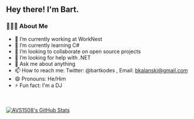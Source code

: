 <h2> Hey there! I'm Bart.</h2>

<h3> 👨🏻‍💻 About Me </h3>

- 🔭 I’m currently working at WorkNest
- 🌱 I’m currently learning C#
- 👯 I’m looking to collaborate on open source projects
- 🤔 I’m looking for help with .NET
- 💬 Ask me about anything
- 📫 How to reach me: Twitter: @bartkodes , Email: bkalanski@gmail.com
- 😄 Pronouns: He/Him
- ⚡ Fun fact: I'm a DJ

<br/>

[![AVS1508's GitHub Stats](https://github-readme-stats.vercel.app/api?username=bartkalanski&show_icons=true)](https://github.com/bartkalanski)
